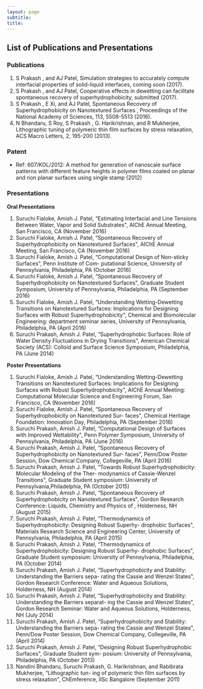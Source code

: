 ```yaml
---
layout: page
subtitle:   
title:   
---
```



## List of Publications and Presentations

### Publications

1. S Prakash , and AJ Patel, Simulation strategies to accurately compute interfacial properties of solid-liquid interfaces, coming soon (2017).
2. S Prakash , and AJ Patel, Cooperative effects in dewetting can facilitate spontaneous recovery of superhydrophobicity, submitted (2017).
3. S Prakash , E Xi, and AJ Patel, Spontaneous Recovery of Superhydrophobicity on Nanotextured Surfaces , Proceedings of the National Academy of Sciences, 113, 5508-5513 (2016).
4. N Bhandaru, S Roy, S Prakash , G. Harikrishnan, and R Mukherjee, Lithographic tuning of polymeric thin film surfaces by stress relaxation, ACS Macro Letters, 2, 195-200 (2013).

### Patent
- Ref: 607/KOL/2012: A method for generation of nanoscale surface patterns with different feature heights in polymer films coated on planar and non planar surfaces using single stamp (2012)

### Presentations

**Oral Presentations**
1. Suruchi Fialoke, Amish J. Patel, “Estimating Interfacial and Line Tensions Between Water, Vapor and Solid Substrates", AIChE Annual Meeting, San Francisco, CA (November 2016)
2. Suruchi Fialoke, Amish J. Patel, “Spontaneous Recovery of Superhydrophobicity on Nanotextured Surfaces", AIChE Annual Meeting, San Francisco, CA (November 2016)
3. Suruchi Fialoke, Amish J. Patel, “Computational Design of Non-sticky Surfaces", Penn Institute of Com- putational Science, University of Pennsylvania, Philadelphia, PA (October 2016)
4. Suruchi Fialoke, Amish J. Patel, “Spontaneous Recovery of Superhydrophobicity on Nanotextured Surfaces", Graduate Student Symposium, University of Pennsylvania, Philadelphia, PA (September 2016)
5. Suruchi Fialoke, Amish J. Patel, “Understanding Wetting-Dewetting Transitions on Nanotextured Surfaces: Implications for Designing Surfaces with Robust Superhydrophobicity", Chemical and Biomolecular Engineering: department seminar series, University of Pennsylvania, Philadelphia, PA (April 2016)
6. Suruchi Prakash, Amish J. Patel, “Superhydrophobic Surfaces: Role of Water Density Fluctuations in Drying Transitions", American Chemical Society (ACS): Colloid and Surface Science Symposium, Philadelphia, PA (June 2014)

**Poster Presentations**
1. Suruchi Fialoke, Amish J. Patel, “Understanding Wetting-Dewetting Transitions on Nanotextured Surfaces: Implications for Designing Surfaces with Robust Superhydrophobicity", AIChE Annual Meeting: Computational Molecular Science and Engineering Forum, San Francisco, CA (November 2016)
2. Suruchi Fialoke, Amish J. Patel, “Spontaneous Recovery of Superhydrophobicity on Nanotextured Sur- faces", Chemical Heritage Foundation: Innovation Day, Philadelphia, PA (September 2016)
3. Suruchi Prakash, Amish J. Patel, “Computational Design of Surfaces with Improved Wettability", Penn Polymer Symposium, University of Pennsylvania, Philadelphia, PA (June 2016)
4. Suruchi Prakash, Amish J. Patel, “Spontaneous Recovery of Superhydrophobicity on Nanotextured Sur- faces", Penn/Dow Poster Session, Dow Chemical Company, Collegeville, PA (April 2016)
5. Suruchi Prakash, Amish J. Patel, “Towards Robust Superhydrophobicity: Molecular Modeling of the Ther- modynamics of Cassie-Wenzel Transitions", Graduate Student symposium: University of Pennsylvania,Philadelphia, PA (October 2015)
6. Suruchi Prakash, Amish J. Patel, “Spontaneous Recovery of Superhydrophobicity on Nanotextured Surfaces", Gordon Research Conference: Liquids, Chemistry and Physics of , Holderness, NH (August 2015)
7. Suruchi Prakash, Amish J. Patel, “Thermodynamics of Superhydrophobicity: Designing Robust Superhy- drophobic Surfaces", Materials Research Science and Engineering Center, University of Pennsylvania, Philadelphia, PA (April 2015)
8. Suruchi Prakash, Amish J. Patel, “Thermodynamics of Superhydrophobicity: Designing Robust Superhy- drophobic Surfaces", Graduate Student symposium: University of Pennsylvania, Philadelphia, PA (October 2014)
9. Suruchi Prakash, Amish J. Patel, “Superhydrophobicity and Stability: Understanding the Barriers sepa- rating the Cassie and Wenzel States", Gordon Research Conference: Water and Aqueous Solutions, Holderness, NH (August 2014)
10. Suruchi Prakash, Amish J. Patel, “Superhydrophobicity and Stability: Understanding the Barriers separat- ing the Cassie and Wenzel States", Gordon Research Seminar: Water and Aqueous Solutions, Holderness, NH (July 2014)
11. Suruchi Prakash, Amish J. Patel, “Superhydrophobicity and Stability: Understanding the Barriers sepa- rating the Cassie and Wenzel States", Penn/Dow Poster Session, Dow Chemical Company, Collegeville, PA (April 2014)
12. Suruchi Prakash, Amish J. Patel, “Designing Robust Superhydrophobic Surfaces", Graduate Student sym- posium: University of Pennsylvania, Philadelphia, PA (October 2013)
13. Nandini Bhandaru, Suruchi Prakash, G. Harikrishnan, and Rabibrata Mukherjee, “Lithographic tun- ing of polymeric thin film surfaces by stress relaxation", ChEmference, IISc Bangalore (September 2011)
